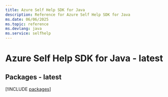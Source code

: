 ```yaml
---
title: Azure Self Help SDK for Java
description: Reference for Azure Self Help SDK for Java
ms.date: 06/06/2025
ms.topic: reference
ms.devlang: java
ms.service: selfhelp
---
```

# Azure Self Help SDK for Java - latest
## Packages - latest
[!INCLUDE [packages](self-help-index.md)]
